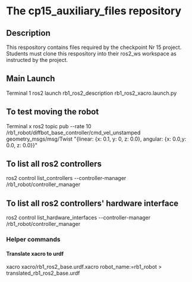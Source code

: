 # The cp15_auxiliary_files repository

## Description

This respository contains files required by the checkpoint Nr 15 project.
Students must clone this respository into their ros2_ws workspace as instructed by the project.


## Main Launch
Terminal 1
ros2 launch rb1_ros2_description rb1_ros2_xacro.launch.py

## To test moving the robot
Terminal x
ros2 topic pub --rate 10 /rb1_robot/diffbot_base_controller/cmd_vel_unstamped geometry_msgs/msg/Twist "{linear: {x: 0.1, y: 0, z: 0.0}, angular: {x: 0.0,y: 0.0, z: 0.0}}"

## To list all ros2 controllers
ros2 control list_controllers --controller-manager /rb1_robot/controller_manager

## To list all ros2 controllers' hardware interface
ros2 control list_hardware_interfaces --controller-manager /rb1_robot/controller_manager

### Helper commands

#### Translate xacro to urdf
xacro xacro/rb1_ros2_base.urdf.xacro  robot_name:=rb1_robot > translated_rb1_ros2_base.urdf